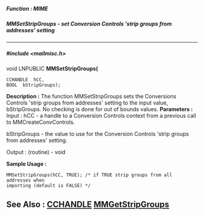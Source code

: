 ##### Function : MIME
##### MMSetStripGroups - set Conversion Controls 'strip groups from addresses' setting
---
##### #include <mailmisc.h>
void LNPUBLIC **MMSetStripGroups(**

	CCHANDLE  hCC,
	BOOL  bStripGroups);
**Description :**
The function  MMSetStripGroups sets the Conversions Controls 'strip groups from 
addresses' setting to the input value, bStripGroups.  No checking is done for 
out of bounds values.
**Parameters :**
Input :
hCC  -  a handle to a Conversion Controls context from a previous call to MMCreateConvControls.

bStripGroups  -  the value to use for the Conversion Controls 'strip groups from addresses' setting.

Output :
(routine)  -  void


**Sample Usage :**
```
MMSetStripGroups(hCC, TRUE); /* if TRUE strip groups from all addresses when 
importing (default is FALSE) */
```
**See Also :**
[CCHANDLE](D:/md_files/CCHANDLE.md)
[MMGetStripGroups](D:/md_files/MMGetStripGroups.md)
---
